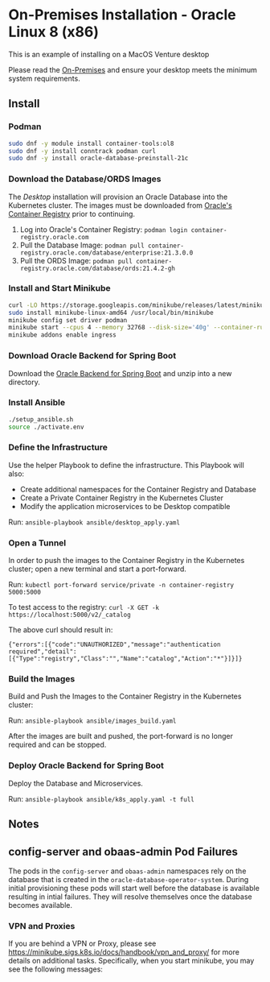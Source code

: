 # On-Premises Installation - Oracle Linux 8 (x86)

This is an example of installing on a MacOS Venture desktop

Please read the [On-Premises](../index.md) and ensure your desktop meets the minimum system requirements.

## Install

### Podman

```bash
sudo dnf -y module install container-tools:ol8
sudo dnf -y install conntrack podman curl
sudo dnf -y install oracle-database-preinstall-21c
```

### Download the Database/ORDS Images

The _Desktop_ installation will provision an Oracle Database into the Kubernetes cluster.  The images must be downloaded from [Oracle's Container Registry](https://container-registry.oracle.com/) prior to continuing.

1. Log into Oracle's Container Registry: `podman login container-registry.oracle.com`
2. Pull the Database Image: `podman pull container-registry.oracle.com/database/enterprise:21.3.0.0`
3. Pull the ORDS Image: `podman pull container-registry.oracle.com/database/ords:21.4.2-gh`

### Install and Start Minikube

```bash
curl -LO https://storage.googleapis.com/minikube/releases/latest/minikube-linux-amd64
sudo install minikube-linux-amd64 /usr/local/bin/minikube
minikube config set driver podman
minikube start --cpus 4 --memory 32768 --disk-size='40g' --container-runtime=cri-o
minikube addons enable ingress
```

### Download Oracle Backend for Spring Boot

Download the [Oracle Backend for Spring Boot](https://github.com/oracle/microservices-datadriven/releases/download/OBAAS-1.0.0/onprem-ebaas-platform_latest.zip) and unzip into a new directory.

### Install Ansible

```bash
./setup_ansible.sh
source ./activate.env
```

### Define the Infrastructure

Use the helper Playbook to define the infrastructure.  This Playbook will also:

* Create additional namespaces for the Container Registry and Database
* Create a Private Container Registry in the Kubernetes Cluster
* Modify the application microservices to be Desktop compatible

Run: `ansible-playbook ansible/desktop_apply.yaml`

### Open a Tunnel

In order to push the images to the Container Registry in the Kubernetes cluster; open a new terminal and start a port-forward.

Run: `kubectl port-forward service/private -n container-registry 5000:5000`

To test access to the registry:
`curl -X GET -k https://localhost:5000/v2/_catalog`

The above curl should result in:

```text
{"errors":[{"code":"UNAUTHORIZED","message":"authentication required","detail":[{"Type":"registry","Class":"","Name":"catalog","Action":"*"}]}]}
```

### Build the Images

Build and Push the Images to the Container Registry in the Kubernetes cluster:

Run: `ansible-playbook ansible/images_build.yaml`

After the images are built and pushed, the port-forward is no longer required and can be stopped.

### Deploy Oracle Backend for Spring Boot

Deploy the Database and Microservices.

Run: `ansible-playbook ansible/k8s_apply.yaml -t full`

## Notes

## config-server and obaas-admin Pod Failures

The pods in the `config-server` and `obaas-admin` namespaces rely on the database that is created in the `oracle-database-operator-system`.  During initial provisioning these pods will start well before the database is available resulting in intial failures.  They will resolve themselves once the database becomes available.

### VPN and Proxies

If you are behind a VPN or Proxy, please see https://minikube.sigs.k8s.io/docs/handbook/vpn_and_proxy/ for more details on additional tasks.  Specifically, when you start minikube, you may see the following messages:
